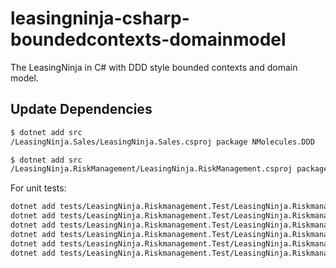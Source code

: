 # leasingninja-csharp-boundedcontexts-domainmodel

The LeasingNinja in C# with DDD style bounded contexts and domain model.

## Update Dependencies

```bash
$ dotnet add src
/LeasingNinja.Sales/LeasingNinja.Sales.csproj package NMolecules.DDD

$ dotnet add src
/LeasingNinja.RiskManagement/LeasingNinja.RiskManagement.csproj package NMolecules.DDD
```

For unit tests:

```bash
dotnet add tests/LeasingNinja.Riskmanagement.Test/LeasingNinja.Riskmanagement.Test.csproj package coverlet.collector
dotnet add tests/LeasingNinja.Riskmanagement.Test/LeasingNinja.Riskmanagement.Test.csproj package Microsoft.NET.Test.Sdk
dotnet add tests/LeasingNinja.Riskmanagement.Test/LeasingNinja.Riskmanagement.Test.csproj package Moq
dotnet add tests/LeasingNinja.Riskmanagement.Test/LeasingNinja.Riskmanagement.Test.csproj package NFluent
dotnet add tests/LeasingNinja.Riskmanagement.Test/LeasingNinja.Riskmanagement.Test.csproj package xunit
dotnet add tests/LeasingNinja.Riskmanagement.Test/LeasingNinja.Riskmanagement.Test.csproj package xunit.runner.visualstudio
```
